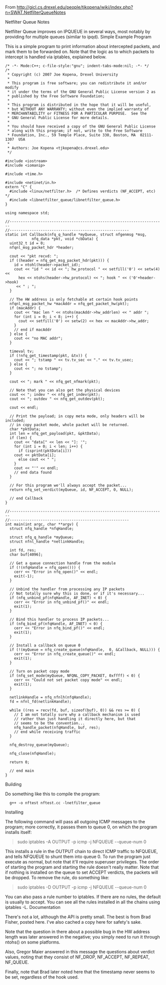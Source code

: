 From
http://gicl.cs.drexel.edu/people/tjkopena/wiki/index.php?n=SWAT.NetfilterQueueNotes

Netfilter Queue Notes

Netfilter Queue improves on IPQUEUE in several ways, most notably by providing for multiple queues (similar to ipqd).
Simple Example
Program

This is a simple program to print information about intercepted packets, and mark them to be forwarded on. Note that the logic as to which packets to intercept is handled via iptables, explained below.
```
/* -*- Mode:C++; c-file-style:"gnu"; indent-tabs-mode:nil; -*- */
/*
 * Copyright (c) 2007 Joe Kopena, Drexel University
 *
 * This program is free software; you can redistribute it and/or modify
 * it under the terms of the GNU General Public License version 2 as
 * published by the Free Software Foundation;
 *
 * This program is distributed in the hope that it will be useful,
 * but WITHOUT ANY WARRANTY; without even the implied warranty of
 * MERCHANTABILITY or FITNESS FOR A PARTICULAR PURPOSE.  See the
 * GNU General Public License for more details.
 *
 * You should have received a copy of the GNU General Public License
 * along with this program; if not, write to the Free Software
 * Foundation, Inc., 59 Temple Place, Suite 330, Boston, MA  02111-1307  USA
 *
 * Authors: Joe Kopena <tjkopena@cs.drexel.edu>
 */

#include <iostream>
#include <iomanip>

#include <time.h>

#include <netinet/in.h>
extern "C" {
  #include <linux/netfilter.h>  /* Defines verdicts (NF_ACCEPT, etc) */
  #include <libnetfilter_queue/libnetfilter_queue.h>
}

using namespace std;

//----------------------------------------------------------------------
//------------------------------------------------------
static int Callback(nfq_q_handle *myQueue, struct nfgenmsg *msg,
		    nfq_data *pkt, void *cbData) {
  uint32_t id = 0;
  nfqnl_msg_packet_hdr *header;

  cout << "pkt recvd: ";
  if ((header = nfq_get_msg_packet_hdr(pkt))) {
    id = ntohl(header->packet_id);
    cout << "id " << id << "; hw_protocol " << setfill('0') << setw(4) <<
      hex << ntohs(header->hw_protocol) << "; hook " << ('0'+header->hook)
	 << " ; ";
  }

  // The HW address is only fetchable at certain hook points
  nfqnl_msg_packet_hw *macAddr = nfq_get_packet_hw(pkt);
  if (macAddr) {
    cout << "mac len " << ntohs(macAddr->hw_addrlen) << " addr ";
    for (int i = 0; i < 8; i++) {
      cout << setfill('0') << setw(2) << hex << macAddr->hw_addr;
    }
    // end if macAddr
  } else {
    cout << "no MAC addr";
  }

  timeval tv;
  if (!nfq_get_timestamp(pkt, &tv)) {
    cout << "; tstamp " << tv.tv_sec << "." << tv.tv_usec;
  } else {
    cout << "; no tstamp";
  }

  cout << "; mark " << nfq_get_nfmark(pkt);

  // Note that you can also get the physical devices
  cout << "; indev " << nfq_get_indev(pkt);
  cout << "; outdev " << nfq_get_outdev(pkt);

  cout << endl;

  // Print the payload; in copy meta mode, only headers will be included;
  // in copy packet mode, whole packet will be returned.
  char *pktData;
  int len = nfq_get_payload(pkt, &pktData);
  if (len) {
    cout << "data[" << len << "]: '";
    for (int i = 0; i < len; i++) {
      if (isprint(pktData[i]))
	cout << pktData[i];
      else cout << " ";
    }
    cout << "'" << endl;
    // end data found
  }

  // For this program we'll always accept the packet...
  return nfq_set_verdict(myQueue, id, NF_ACCEPT, 0, NULL);

  // end Callback
}

//----------------------------------------------------------------------
//------------------------------------------------------
int main(int argc, char **argv) {
  struct nfq_handle *nfqHandle;

  struct nfq_q_handle *myQueue;
  struct nfnl_handle *netlinkHandle;

  int fd, res;
  char buf[4096];

  // Get a queue connection handle from the module
  if (!(nfqHandle = nfq_open())) {
    cerr << "Error in nfq_open()" << endl;
    exit(-1);
  }

  // Unbind the handler from processing any IP packets
  // Not totally sure why this is done, or if it's necessary...
  if (nfq_unbind_pf(nfqHandle, AF_INET) < 0) {
    cerr << "Error in nfq_unbind_pf()" << endl;
    exit(1);
  }

  // Bind this handler to process IP packets...
  if (nfq_bind_pf(nfqHandle, AF_INET) < 0) {
    cerr << "Error in nfq_bind_pf()" << endl;
    exit(1);
  }

  // Install a callback on queue 0
  if (!(myQueue = nfq_create_queue(nfqHandle,  0, &Callback, NULL))) {
    cerr << "Error in nfq_create_queue()" << endl;
    exit(1);
  }

  // Turn on packet copy mode
  if (nfq_set_mode(myQueue, NFQNL_COPY_PACKET, 0xffff) < 0) {
    cerr << "Could not set packet copy mode" << endl;
    exit(1);
  }

  netlinkHandle = nfq_nfnlh(nfqHandle);
  fd = nfnl_fd(netlinkHandle);

  while ((res = recv(fd, buf, sizeof(buf), 0)) && res >= 0) {
    // I am not totally sure why a callback mechanism is used
    // rather than just handling it directly here, but that
    // seems to be the convention...
    nfq_handle_packet(nfqHandle, buf, res);
    // end while receiving traffic
  }

  nfq_destroy_queue(myQueue);

  nfq_close(nfqHandle);

  return 0;

  // end main
}
```

Building

Do something like this to compile the program:
```
  g++ -o nftest nftest.cc -lnetfilter_queue
```

Installing

The following command will pass all outgoing ICMP messages to the program; more correctly, it passes them to queue 0, on which the program installs itself:

> sudo iptables -A OUTPUT -p icmp -j NFQUEUE --queue-num 0

This installs a rule in the OUTPUT chain to direct ICMP traffic to NFQUEUE, and tells NFQUEUE to shunt them into queue 0. To run the program just execute as normal, but note that it'll require superuser privileges. The order of starting the program and starting the rule doesn't really matter. Note that if nothing is installed on the queue to set ACCEPT verdicts, the packets will be dropped. To remove the rule, do something like:

> sudo iptables -D OUTPUT -p icmp -j NFQUEUE --queue-num 0

You can also pass a rule number to iptables. If there are no rules, the default is usually to accept. You can see all the rules installed in all the chains using iptables -L.
Documentation

There's not a lot, although the API is pretty small. The best is from Brad Fisher, posted here. I've also cached a copy here for safety's sake.

Note that the question in there about a possible bug in the HW address length was later answered in the negative; you simply need to run it through ntohs() on some platforms.

Also, Gregor Maier answered in this message the questions about verdict values, noting that they consist of NF\_DROP, NF\_ACCEPT, NF\_REPEAT, NF\_QUEUE.

Finally, note that Brad later noted here that the timestamp never seems to be set, regardless of the hook used.